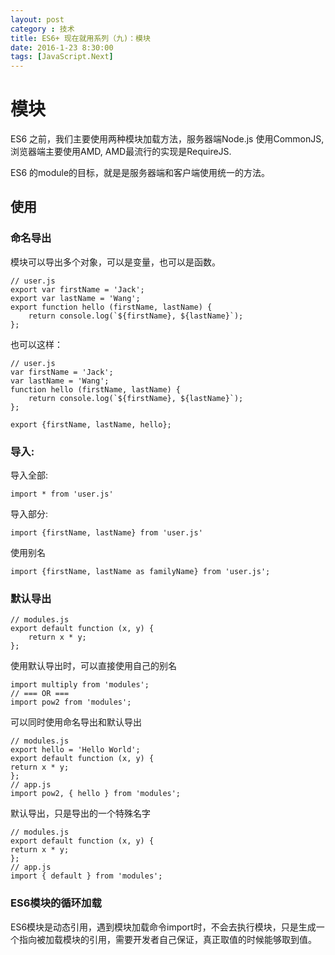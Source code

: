 ```yaml
---
layout: post
category : 技术
title: ES6+ 现在就用系列（九)：模块
date: 2016-1-23 8:30:00
tags: [JavaScript.Next]
---
```



# 模块

ES6 之前，我们主要使用两种模块加载方法，服务器端Node.js 使用CommonJS, 浏览器端主要使用AMD, AMD最流行的实现是RequireJS.

ES6 的module的目标，就是是服务器端和客户端使用统一的方法。

## 使用

### 命名导出

模块可以导出多个对象，可以是变量，也可以是函数。
    
    // user.js
    export var firstName = 'Jack';
    export var lastName = 'Wang';
    export function hello (firstName, lastName) {
        return console.log(`${firstName}, ${lastName}`);
    };
    
也可以这样：

    // user.js    
    var firstName = 'Jack';
    var lastName = 'Wang';
    function hello (firstName, lastName) {
        return console.log(`${firstName}, ${lastName}`);
    };

    export {firstName, lastName, hello};    

### 导入: 

导入全部:

    import * from 'user.js'
    
导入部分:

    import {firstName, lastName} from 'user.js'
    
使用别名

    import {firstName, lastName as familyName} from 'user.js';       
    
### 默认导出

    // modules.js
    export default function (x, y) {
        return x * y;
    };    
    
使用默认导出时，可以直接使用自己的别名

    import multiply from 'modules';
    // === OR ===
    import pow2 from 'modules';
    
可以同时使用命名导出和默认导出

    // modules.js
    export hello = 'Hello World';
    export default function (x, y) {
    return x * y;
    };
    // app.js
    import pow2, { hello } from 'modules';        
    
默认导出，只是导出的一个特殊名字

    // modules.js
    export default function (x, y) {
    return x * y;
    };
    // app.js
    import { default } from 'modules';    
    
### ES6模块的循环加载

ES6模块是动态引用，遇到模块加载命令import时，不会去执行模块，只是生成一个指向被加载模块的引用，需要开发者自己保证，真正取值的时候能够取到值。    